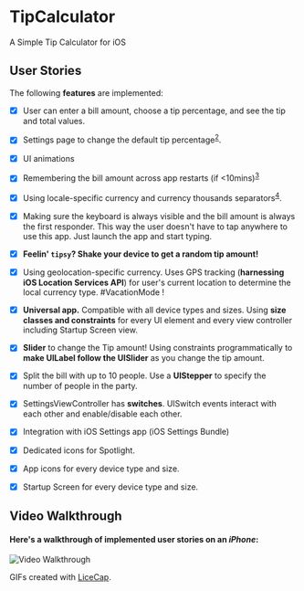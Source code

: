 # TipCalculator
A Simple Tip Calculator for iOS


## User Stories

The following **features**  are implemented:
* [X] User can enter a bill amount, choose a tip percentage, and see the tip and total values.
* [X] Settings page to change the default tip percentage<sup name="a2">[2](#f2)</sup>.
* [X] UI animations
* [X] Remembering the bill amount across app restarts (if <10mins)<sup name="a3">[3](#f3)</sup>
* [X] Using locale-specific currency and currency thousands separators<sup name="a4">[4](#f4)</sup>.
* [X] Making sure the keyboard is always visible and the bill amount is always the first responder. This way the user doesn't have to tap anywhere to use this app. Just launch the app and start typing.
* [X] **Feelin' `tipsy`? Shake your device to get a random tip amount!**
* [X] Using geolocation-specific currency. Uses GPS tracking (**harnessing iOS Location Services API**) for user's current location to determine the local currency type. #VacationMode !
* [X] **Universal app.** Compatible with all device types and sizes. Using **size classes and constraints** for every UI element and every view controller including Startup Screen view.
* [X] **Slider** to change the Tip amount! Using constraints programmatically to **make UILabel follow the UISlider** as you change the tip amount.
* [X] Split the bill with up to 10 people. Use a **UIStepper** to specify the number of people in the party.
* [X] SettingsViewController has **switches**. UISwitch events interact with each other and enable/disable each other.
* [X] Integration with iOS Settings app (iOS Settings Bundle)
* [X] Dedicated icons for Spotlight.
* [X] App icons for every device type and size.
* [X] Startup Screen for every device type and size.


## Video Walkthrough 

#### Here's a walkthrough of implemented user stories on an *iPhone*:
<img src='http://i.imgur.com/W3dAC4d.gif' title='Video Walkthrough' width='' alt='Video Walkthrough' />




GIFs created with [LiceCap](http://www.cockos.com/licecap/).

